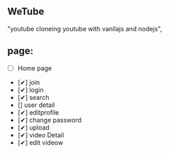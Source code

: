 ## WeTube

"youtube cloneing youtube with vanilajs and nodejs",

## page:

- [ ] Home page 
- [✔] join
- [✔] login
- [✔] search
- [] user detail
- [✔] editprofile
- [✔] change password
- [✔] upload
- [✔] video Detail
- [✔] edit videow